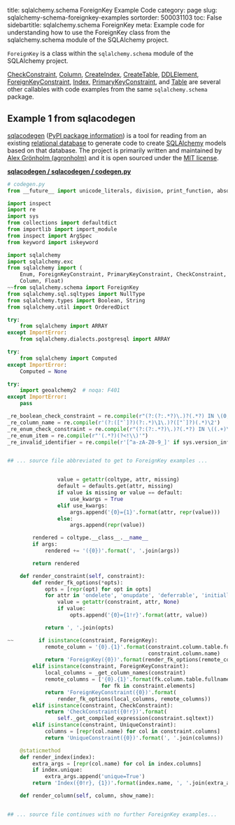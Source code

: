 title: sqlalchemy.schema ForeignKey Example Code
category: page
slug: sqlalchemy-schema-foreignkey-examples
sortorder: 500031103
toc: False
sidebartitle: sqlalchemy.schema ForeignKey
meta: Example code for understanding how to use the ForeignKey class from the sqlalchemy.schema module of the SQLAlchemy project.


`ForeignKey` is a class within the `sqlalchemy.schema` module of the SQLAlchemy project.

<a href="/sqlalchemy-schema-checkconstraint-examples.html">CheckConstraint</a>,
<a href="/sqlalchemy-schema-column-examples.html">Column</a>,
<a href="/sqlalchemy-schema-createindex-examples.html">CreateIndex</a>,
<a href="/sqlalchemy-schema-createtable-examples.html">CreateTable</a>,
<a href="/sqlalchemy-schema-ddlelement-examples.html">DDLElement</a>,
<a href="/sqlalchemy-schema-foreignkeyconstraint-examples.html">ForeignKeyConstraint</a>,
<a href="/sqlalchemy-schema-index-examples.html">Index</a>,
<a href="/sqlalchemy-schema-primarykeyconstraint-examples.html">PrimaryKeyConstraint</a>,
and <a href="/sqlalchemy-schema-table-examples.html">Table</a>
are several other callables with code examples from the same `sqlalchemy.schema` package.

## Example 1 from sqlacodegen
[sqlacodegen](https://github.com/agronholm/sqlacodegen)
([PyPI package information](https://pypi.org/project/sqlacodegen/))
is a tool for
reading from an existing [relational database](/databases.html) to
generate code to create [SQLAlchemy](/sqlalchemy.html) models based
on that database. The project is primarily written and maintained
by [Alex Grönholm (agronholm)](https://github.com/agronholm) and it
is open sourced under the
[MIT license](https://github.com/agronholm/sqlacodegen/blob/master/LICENSE).

[**sqlacodegen / sqlacodegen / codegen.py**](https://github.com/agronholm/sqlacodegen/blob/master/sqlacodegen/./codegen.py)

```python
# codegen.py
from __future__ import unicode_literals, division, print_function, absolute_import

import inspect
import re
import sys
from collections import defaultdict
from importlib import import_module
from inspect import ArgSpec
from keyword import iskeyword

import sqlalchemy
import sqlalchemy.exc
from sqlalchemy import (
    Enum, ForeignKeyConstraint, PrimaryKeyConstraint, CheckConstraint, UniqueConstraint, Table,
    Column, Float)
~~from sqlalchemy.schema import ForeignKey
from sqlalchemy.sql.sqltypes import NullType
from sqlalchemy.types import Boolean, String
from sqlalchemy.util import OrderedDict

try:
    from sqlalchemy import ARRAY
except ImportError:
    from sqlalchemy.dialects.postgresql import ARRAY

try:
    from sqlalchemy import Computed
except ImportError:
    Computed = None

try:
    import geoalchemy2  # noqa: F401
except ImportError:
    pass

_re_boolean_check_constraint = re.compile(r"(?:(?:.*?)\.)?(.*?) IN \(0, 1\)")
_re_column_name = re.compile(r'(?:(["`]?)(?:.*)\1\.)?(["`]?)(.*)\2')
_re_enum_check_constraint = re.compile(r"(?:(?:.*?)\.)?(.*?) IN \((.+)\)")
_re_enum_item = re.compile(r"'(.*?)(?<!\\)'")
_re_invalid_identifier = re.compile(r'[^a-zA-Z0-9_]' if sys.version_info[0] < 3 else r'(?u)\W')


## ... source file abbreviated to get to ForeignKey examples ...


                value = getattr(coltype, attr, missing)
                default = defaults.get(attr, missing)
                if value is missing or value == default:
                    use_kwargs = True
                elif use_kwargs:
                    args.append('{0}={1}'.format(attr, repr(value)))
                else:
                    args.append(repr(value))

        rendered = coltype.__class__.__name__
        if args:
            rendered += '({0})'.format(', '.join(args))

        return rendered

    def render_constraint(self, constraint):
        def render_fk_options(*opts):
            opts = [repr(opt) for opt in opts]
            for attr in 'ondelete', 'onupdate', 'deferrable', 'initially', 'match':
                value = getattr(constraint, attr, None)
                if value:
                    opts.append('{0}={1!r}'.format(attr, value))

            return ', '.join(opts)

~~        if isinstance(constraint, ForeignKey):
            remote_column = '{0}.{1}'.format(constraint.column.table.fullname,
                                             constraint.column.name)
            return 'ForeignKey({0})'.format(render_fk_options(remote_column))
        elif isinstance(constraint, ForeignKeyConstraint):
            local_columns = _get_column_names(constraint)
            remote_columns = ['{0}.{1}'.format(fk.column.table.fullname, fk.column.name)
                              for fk in constraint.elements]
            return 'ForeignKeyConstraint({0})'.format(
                render_fk_options(local_columns, remote_columns))
        elif isinstance(constraint, CheckConstraint):
            return 'CheckConstraint({0!r})'.format(
                self._get_compiled_expression(constraint.sqltext))
        elif isinstance(constraint, UniqueConstraint):
            columns = [repr(col.name) for col in constraint.columns]
            return 'UniqueConstraint({0})'.format(', '.join(columns))

    @staticmethod
    def render_index(index):
        extra_args = [repr(col.name) for col in index.columns]
        if index.unique:
            extra_args.append('unique=True')
        return 'Index({0!r}, {1})'.format(index.name, ', '.join(extra_args))

    def render_column(self, column, show_name):


## ... source file continues with no further ForeignKey examples...

```


